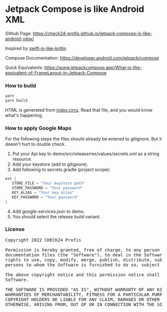 # Jetpack Compose is like Android XML

Github Page: https://check24-profis.github.io/jetpack-compose-is-like-android-view/


Inspired by [swift-is-like-kotlin](http://nilhcem.github.io/swift-is-like-kotlin/)

Compose Documentation: https://developer.android.com/jetpack/compose

Quick Equivalents: https://www.jetpackcompose.app/What-is-the-equivalent-of-FrameLayout-in-Jetpack-Compose

### How to build

```bash
yarn
yarn build
```

HTML is generated from [index.cirru](index.cirru).
Read that file, and you would know what's happening.


### How to apply Google Maps

For the following steps the files should already be entered to gitignore. But it doesn't hurt to double check.

1. Put your Api key to demo/src/release/res/values/secrets.xml as a string resource.
2. Add your keystore (add to gitignore).
3. Add following to secrets.gradle (project scope):

```groovy
ext {
   STORE_FILE = "Your keystore path"
   STORE_PASSWORD = "Your password"
   KEY_ALIAS = "Your key alias"
   KEY_PASSWORD = "Your password"
}
```
   
4. Add google-services.json to demo.
5. You should select the release build variant. 

### License
<pre>
Copyright 2022 CHECK24 Profis

Permission is hereby granted, free of charge, to any person obtaining a copy of this software and associated
documentation files (the "Software"), to deal in the Software without restriction, including without limitation the
rights to use, copy, modify, merge, publish, distribute, sublicense, and/or sell copies of the Software, and to permit
persons to whom the Software is furnished to do so, subject to the following conditions:

The above copyright notice and this permission notice shall be included in all copies or substantial portions of the
Software.

THE SOFTWARE IS PROVIDED "AS IS", WITHOUT WARRANTY OF ANY KIND, EXPRESS OR IMPLIED, INCLUDING BUT NOT LIMITED TO THE
WARRANTIES OF MERCHANTABILITY, FITNESS FOR A PARTICULAR PURPOSE AND NONINFRINGEMENT. IN NO EVENT SHALL THE AUTHORS OR
COPYRIGHT HOLDERS BE LIABLE FOR ANY CLAIM, DAMAGES OR OTHER LIABILITY, WHETHER IN AN ACTION OF CONTRACT, TORT OR
OTHERWISE, ARISING FROM, OUT OF OR IN CONNECTION WITH THE SOFTWARE OR THE USE OR OTHER DEALINGS IN THE SOFTWARE.
</pre>